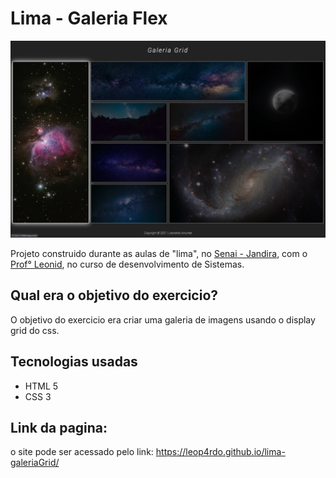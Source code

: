 # Lima - Galeria Flex

<img src="site.png" width="750px" />

Projeto construido durante as aulas de "lima", no <a href="https://jandira.sp.senai.br/">Senai - Jandira</a>, com o <a href="https://github.com/fernandoleonid">Prof° Leonid</a>, no curso de desenvolvimento de Sistemas.

## Qual era o objetivo do exercicio?

O objetivo do exercicio era criar uma galeria de imagens usando o display grid do css.

## Tecnologias usadas

-   HTML 5
-   CSS 3

## Link da pagina:
o site pode ser acessado pelo link:
<a href="https://leop4rdo.github.io/lima-galeriaGrid/">https://leop4rdo.github.io/lima-galeriaGrid/</a>
